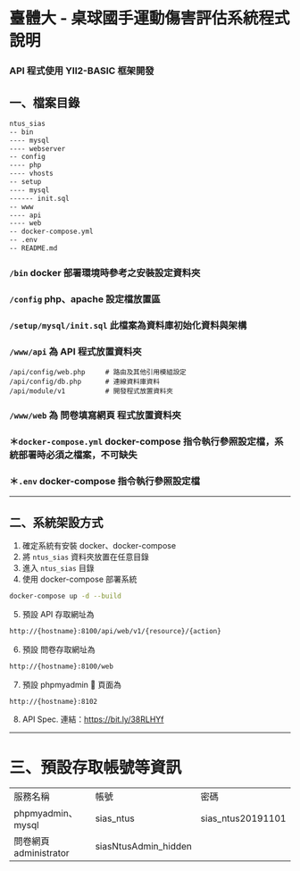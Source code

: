 # 臺體大 - 桌球國手運動傷害評估系統程式說明

### API 程式使用 YII2-BASIC 框架開發

## 一、檔案目錄

```sh
ntus_sias
-- bin
---- mysql
---- webserver
-- config
---- php
---- vhosts
-- setup
---- mysql
------ init.sql
-- www
---- api
---- web
-- docker-compose.yml
-- .env
-- README.md
```

### **`/bin`** docker 部署環境時參考之安裝設定資料夾

### **`/config`** php、apache 設定檔放置區

### **`/setup/mysql/init.sql`** 此檔案為資料庫初始化資料與架構

### **`/www/api`** 為 **API** 程式放置資料夾

    /api/config/web.php     # 路由及其他引用模組設定
    /api/config/db.php      # 連線資料庫資料
    /api/module/v1          # 開發程式放置資料夾

### **`/www/web`** 為 **問卷填寫網頁** 程式放置資料夾

### ＊**`docker-compose.yml`** docker-compose 指令執行參照設定檔，系統部署時必須之檔案，不可缺失

### ＊**`.env`** docker-compose 指令執行參照設定檔

---

## 二、系統架設方式

1. 確定系統有安裝 docker、docker-compose
2. 將 `ntus_sias` 資料夾放置在任意目錄
3. 進入 `ntus_sias` 目錄
4. 使用 docker-compose 部署系統

```sh
docker-compose up -d --build
```

5. 預設 API 存取網址為

```sh
http://{hostname}:8100/api/web/v1/{resource}/{action}
```

6. 預設 問卷存取網址為

```sh
http://{hostname}:8100/web
```

7. 預設 phpmyadmin  頁面為

```sh
http://{hostname}:8102
```

8. API Spec.
連結：https://bit.ly/38RLHYf 

---

# 三、預設存取帳號等資訊

|                        |                      |                   |
| ---------------------- | -------------------- | ----------------- |
| 服務名稱               | 帳號                 | 密碼              |
| phpmyadmin、mysql      | sias_ntus            | sias_ntus20191101 |
| 問卷網頁 administrator | siasNtusAdmin_hidden |                   |

